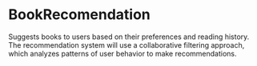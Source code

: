 # BookRecomendation
Suggests books to users based on their preferences and reading history. The recommendation system will use a collaborative filtering approach, which analyzes patterns of user behavior to make recommendations.
